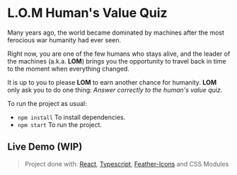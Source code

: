 # L.O.M Human's Value Quiz

Many years ago, the world became dominated by machines after the most ferocious war humanity had ever seen.

Right now, you are one of the few humans who stays alive, and the leader of the machines (a.k.a. **LOM**) brings you the opportunity to travel back in time to the moment when everything changed.

It is up to you to please **LOM** to earn another chance for humanity. **LOM** only ask you to do one thing: _Answer correctly to the human's value quiz._

To run the project as usual:
+ `npm install` To install dependencies.
+ `npm start` To run the project.

## Live Demo (WIP)


> Project done with: [React](https://reactjs.org/), [Typescript](https://www.typescriptlang.org/), [Feather-Icons](https://feathericons.com/) and CSS Modules

